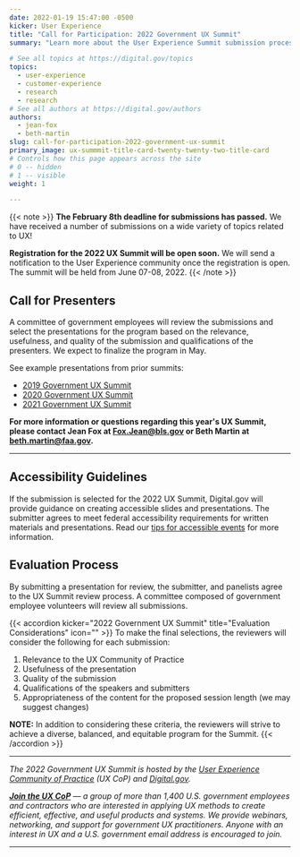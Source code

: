 ```yaml
---
date: 2022-01-19 15:47:00 -0500
kicker: User Experience
title: "Call for Participation: 2022 Government UX Summit"
summary: "Learn more about the User Experience Summit submission process, and submit your presentations for consideration!"

# See all topics at https://digital.gov/topics
topics:
  - user-experience
  - customer-experience
  - research
  - research
# See all authors at https://digital.gov/authors
authors:
  - jean-fox
  - beth-martin
slug: call-for-participation-2022-government-ux-summit
primary_image: ux-summmit-title-card-twenty-twenty-two-title-card
# Controls how this page appears across the site
# 0 -- hidden
# 1 -- visible
weight: 1

---
```


{{< note >}}
**The February 8th deadline for submissions has passed.**
We have received a number of submissions on a wide variety of topics related to UX!

**Registration for the 2022 UX Summit will be open soon.**
We will send a notification to the User Experience community once the registration is open. The summit will be held from June 07-08, 2022.
{{< /note >}}

## Call for Presenters

A committee of government employees will review the submissions and select the presentations for the program based on the relevance, usefulness, and quality of the submission and qualifications of the presenters. We expect to finalize the program in May.

See example presentations from prior summits:

* [2019 Government UX Summit](https://digital.gov/event/2019/05/15/2019-government-ux-summit/)
* [2020 Government UX Summit](https://digital.gov/event/2020/07/28/2020-government-ux-summit/)
* [2021 Government UX Summit](https://digital.gov/event/2021/06/22/2021-user-experience-summit/)

**For more information or questions regarding this year's UX Summit, please contact Jean Fox at [Fox.Jean@bls.gov](mailto:Fox.Jean@bls.gov) or Beth Martin at [beth.martin@faa.gov](mailto:Beth.martin@faa.gov).**

- - -

## Accessibility Guidelines

If the submission is selected for the 2022 UX Summit, Digital.gov will provide guidance on creating accessible slides and presentations. The submitter agrees to meet federal accessibility requirements for written materials and presentations. Read our [tips for accessible events](https://github.com/GSA/digitalgov.gov/wiki/Accessible-Event-Tips) for more information.

## Evaluation Process 

By submitting a presentation for review, the submitter, and panelists agree to the UX Summit review process. A committee composed of government employee volunteers will review all submissions.

{{< accordion kicker="2022 Government UX Summit" title="Evaluation Considerations" icon="" >}} To make the final selections, the reviewers will consider the following for each submission:

1. Relevance to the UX Community of Practice
2. Usefulness of the presentation
3. Quality of the submission
4. Qualifications of the speakers and submitters
5. Appropriateness of the content for the proposed session length (we may suggest changes)

**NOTE:** In addition to considering these criteria, the reviewers will strive to achieve a diverse, balanced, and equitable program for the Summit.
{{< /accordion >}}

- - -

_The 2022 Government UX Summit is hosted by the [User Experience Community of Practice](https://digital.gov/communities/user-experience/) (UX CoP) and [Digital.gov](https://digital.gov/about/)._

_[**Join the UX CoP**](https://digital.gov/communities/user-experience/) — a group of more than 1,400 U.S. government employees and contractors who are interested in applying UX methods to create efficient, effective, and useful products and systems. We provide webinars, networking, and support for government UX practitioners. Anyone with an interest in UX and a U.S. government email address is encouraged to join._

- - -
